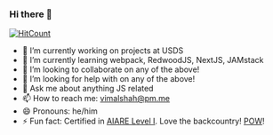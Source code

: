 ### Hi there 👋

[![HitCount](http://hits.dwyl.com/snowcoding/snowcoding.svg)](http://hits.dwyl.com/snowcoding/snowcoding)

- 🔭 I’m currently working on projects at USDS
- 🌱 I’m currently learning webpack, RedwoodJS, NextJS, JAMstack
- 👯 I’m looking to collaborate on any of the above!
- 🤔 I’m looking for help with on any of the above!
- 💬 Ask me about anything JS related
- 📫 How to reach me: vimalshah@pm.me
- 😄 Pronouns: he/him
- ⚡ Fun fact: Certified in [AIARE Level I](https://avtraining.org/aiare-level-1/). Love the backcountry! [POW](https://protectourwinters.org/)!

